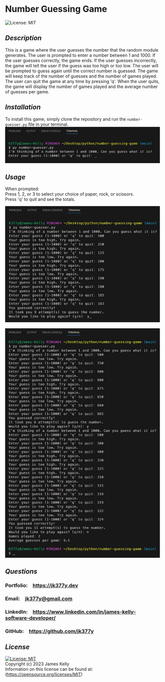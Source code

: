 # Number Guessing Game
![License: MIT](https://img.shields.io/badge/License-MIT-blue.svg)

## *Description*
This is a game where the user guesses the number that the random module generates.  The user is prompted to enter a number between 1 and 1000.  If the user guesses correctly, the game ends.  If the user guesses incorrectly, the game will tell the user if the guess was too high or too low.  The user will be prompted to guess again until the correct number is guessed.  The game will keep track of the number of guesses and the number of games played.  The user can quit the game at any time by pressing 'q'.  When the user quits, the game will display the number of games played and the average number of guesses per game.
<br>

## *Installation*
To install this game, simply clone the repository and run the `number-guesser.py` file in your terminal.
<br>
![gamestart](images/gamestart.JPG)

## *Usage*
When prompted:<br>
Press 1, 2, or 3 to select your choice of paper, rock, or scissors.  
Press 'q' to quit and see the totals.
<br>

![screenshot1](images/screenshot1.JPG)
<br>
<br>
![screenshot2](images/screenshot2.JPG)
<br>

## *Questions*
<h3>Portfolio:&emsp;<a href="https://jk377y.dev" target="_blank">https://jk377y.dev</a></h3>
<h3>Email:&emsp;<a href="mailto:jk377y@gmail.com" target="_blank">jk377y@gmail.com</a></h3>
<h3>LinkedIn:&emsp;<a href="https://www.linkedin.com/in/james-kelly-software-developer/" target="_blank">https://www.linkedin.com/in/james-kelly-software-developer/</a></h3>
<h3>GitHub:&emsp;<a href="https://github.com/jk377y" target="_blank">https://github.com/jk377y</a></h3>

## *License*
[![License: MIT](https://img.shields.io/badge/License-MIT-blue.svg)](https://opensource.org/licenses/MIT)
<br>Copyright (c) 2023 James Kelly
<br>Information on this license can be found at: (https://opensource.org/licenses/MIT)